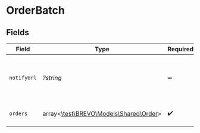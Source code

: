 # OrderBatch


## Fields

| Field                                                                  | Type                                                                   | Required                                                               | Description                                                            | Example                                                                |
| ---------------------------------------------------------------------- | ---------------------------------------------------------------------- | ---------------------------------------------------------------------- | ---------------------------------------------------------------------- | ---------------------------------------------------------------------- |
| `notifyUrl`                                                            | *?string*                                                              | :heavy_minus_sign:                                                     | Notify Url provided by client to get the status of batch request       | https://en.wikipedia.org/wiki/Webhook                                  |
| `orders`                                                               | array<[\test\BREVO\Models\Shared\Order](../../Models/Shared/Order.md)> | :heavy_check_mark:                                                     | array of order objects                                                 |                                                                        |